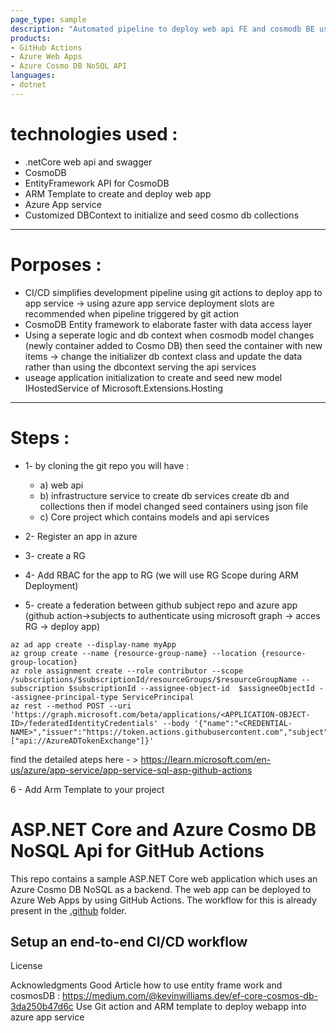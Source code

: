 ```yaml
---
page_type: sample
description: "Automated pipeline to deploy web api FE and cosmodb BE using arm template"
products:
- GitHub Actions
- Azure Web Apps
- Azure Cosmo DB NoSQL API
languages:
- dotnet
---
```

# technologies used :

* .netCore web api and swagger
* CosmoDB
* EntityFramework API for CosmoDB
* ARM Template to create and deploy web app
* Azure App service
* Customized DBContext to initialize and seed cosmo db collections

---
# Porposes :
* CI/CD simplifies development pipeline using git actions to deploy app to app service
   -> using azure app service deployment slots are recommended when pipeline triggered by git action
* CosmoDB Entity framework to elaborate faster with data access layer
* Using a seperate logic and db context when cosmodb model changes (newly container added to Cosmo DB) then seed the container with new items
   -> change the initializer db context class and update the data rather than using the dbcontext serving the api services
* useage application initialization to create and seed new model IHostedService of Microsoft.Extensions.Hosting

---
# Steps :
* 1- by cloning the git repo you will have :
  * a) web api
  * b) infrastructure service to create db services create db and collections then if model changed seed containers using json file
  * c) Core project which contains models and api services

* 2- Register an app in azure 
* 3- create a RG 
* 4- Add RBAC for the app to RG (we will use RG Scope during ARM Deployment)
* 5- create a federation between github subject repo and azure app (github action->subjects to authenticate using microsoft graph -> acces RG -> deploy app)

```
az ad app create --display-name myApp
az group create --name {resource-group-name} --location {resource-group-location}
az role assignment create --role contributor --scope /subscriptions/$subscriptionId/resourceGroups/$resourceGroupName --subscription $subscriptionId --assignee-object-id  $assigneeObjectId --assignee-principal-type ServicePrincipal
az rest --method POST --uri 'https://graph.microsoft.com/beta/applications/<APPLICATION-OBJECT-ID>/federatedIdentityCredentials' --body '{"name":"<CREDENTIAL-NAME>","issuer":"https://token.actions.githubusercontent.com","subject":"repo:organization/repository:ref:refs/heads/main","description":"Testing","audiences":["api://AzureADTokenExchange"]}'
```
find the detailed ateps here - > https://learn.microsoft.com/en-us/azure/app-service/app-service-sql-asp-github-actions

6 - Add Arm Template to your project


# ASP.NET Core and Azure Cosmo DB NoSQL Api for GitHub Actions

This repo contains a sample ASP.NET Core web application which uses an Azure Cosmo DB NoSQL as a backend. The web app can be deployed to Azure Web Apps by using GitHub Actions. The workflow for this is already present in the [.github](.github) folder.

## Setup an end-to-end CI/CD workflow

License

Acknowledgments
Good Article how to use entity frame work and cosmosDB : https://medium.com/@kevinwilliams.dev/ef-core-cosmos-db-3da250b47d6c
Use Git action and ARM template to deploy webapp into azure app service 

